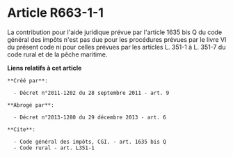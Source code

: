# Article R663-1-1

La contribution pour l'aide juridique prévue par l'article 1635 bis Q du code général des impôts n'est pas due pour les
procédures prévues par le livre VI du présent code ni pour celles prévues par les articles L. 351-1 à L. 351-7 du code rural
et de la pêche maritime.

**Liens relatifs à cet article**

	**Créé par**:

	  - Décret n°2011-1202 du 28 septembre 2011 - art. 9

	**Abrogé par**:

	  - Décret n°2013-1280 du 29 décembre 2013 - art. 6

	**Cite**:

	  - Code général des impôts, CGI. - art. 1635 bis Q
	  - Code rural - art. L351-1
